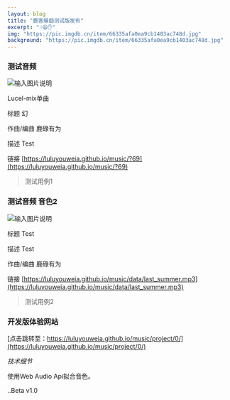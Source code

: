 ```yaml
---
layout: blog
title: "鹿客编曲测试版发布"
excerpt: "☝😄✋"
img: "https://pic.imgdb.cn/item/66335afa0ea9cb1403ac748d.jpg"
background: "https://pic.imgdb.cn/item/66335afa0ea9cb1403ac748d.jpg"
---
```


### 测试音频

![输入图片说明](https://pic.imgdb.cn/item/66335afa0ea9cb1403ac74f8.jpg)

Lucel-mix单曲

标题 幻

作曲/编曲 鹿碌有为

描述 Test

链接 [https://luluyouweia.github.io/music/?69](https://luluyouweia.github.io/music/?69)


> 测试用例1


### 测试音频 音色2

![输入图片说明](https://pic.imgdb.cn/item/66335afa0ea9cb1403ac748d.jpg)

标题 Test

描述 Test

作曲/编曲 鹿碌有为

链接 [https://luluyouweia.github.io/music/data/last_summer.mp3](https://luluyouweia.github.io/music/data/last_summer.mp3)

> 测试用例2

### 开发版体验网站

[点击跳转至：https://luluyouweia.github.io/music/project/0/](https://luluyouweia.github.io/music/project/0/)

 _技术细节_

使用Web Audio Api拟合音色。

 ..Beta v1.0 
